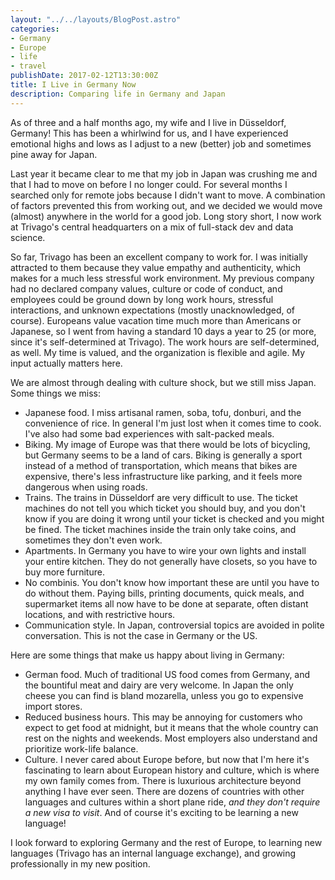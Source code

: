 ```yaml
---
layout: "../../layouts/BlogPost.astro"
categories:
- Germany
- Europe
- life
- travel
publishDate: 2017-02-12T13:30:00Z
title: I Live in Germany Now
description: Comparing life in Germany and Japan
---
```


As of three and a half months ago, my wife and I live in Düsseldorf, Germany! This has been a whirlwind for us, and I have experienced emotional highs and lows as I adjust to a new (better) job and sometimes pine away for Japan.

Last year it became clear to me that my job in Japan was crushing me and that I had to move on before I no longer could. For several months I searched only for remote jobs because I didn't want to move. A combination of factors prevented this from working out, and we decided we would move (almost) anywhere in the world for a good job. Long story short, I now work at Trivago's central headquarters on a mix of full-stack dev and data science.

So far, Trivago has been an excellent company to work for. I was initially attracted to them because they value empathy and authenticity, which makes for a much less stressful work environment. My previous company had no declared company values, culture or code of conduct, and employees could be ground down by long work hours, stressful interactions, and unknown expectations (mostly unacknowledged, of course). Europeans value vacation time much more than Americans or Japanese, so I went from having a standard 10 days a year to 25 (or more, since it's self-determined at Trivago). The work hours are self-determined, as well. My time is valued, and the organization is flexible and agile. My input actually matters here.

We are almost through dealing with culture shock, but we still miss Japan. Some things we miss:

* Japanese food. I miss artisanal ramen, soba, tofu, donburi, and the convenience of rice. In general I'm just lost when it comes time to cook. I've also had some bad experiences with salt-packed meals.
* Biking. My image of Europe was that there would be lots of bicycling, but Germany seems to be a land of cars. Biking is generally a sport instead of a method of transportation, which means that bikes are expensive, there's less infrastructure like parking, and it feels more dangerous when using roads.
* Trains. The trains in Düsseldorf are very difficult to use. The ticket machines do not tell you which ticket you should buy, and you don't know if you are doing it wrong until your ticket is checked and you might be fined. The ticket machines inside the train only take coins, and sometimes they don't even work.
* Apartments. In Germany you have to wire your own lights and install your entire kitchen. They do not generally have closets, so you have to buy more furniture.
* No combinis. You don't know how important these are until you have to do without them. Paying bills, printing documents, quick meals, and supermarket items all now have to be done at separate, often distant locations, and with restrictive hours.
* Communication style. In Japan, controversial topics are avoided in polite conversation. This is not the case in Germany or the US.

Here are some things that make us happy about living in Germany:

* German food. Much of traditional US food comes from Germany, and the bountiful meat and dairy are very welcome. In Japan the only cheese you can find is bland mozarella, unless you go to expensive import stores.
* Reduced business hours. This may be annoying for customers who expect to get food at midnight, but it means that the whole country can rest on the nights and weekends. Most employers also understand and prioritize work-life balance.
* Culture. I never cared about Europe before, but now that I'm here it's fascinating to learn about European history and culture, which is where my own family comes from. There is luxurious architecture beyond anything I have ever seen. There are dozens of countries with other languages and cultures within a short plane ride, *and they don't require a new visa to visit*. And of course it's exciting to be learning a new language!

I look forward to exploring Germany and the rest of Europe, to learning new languages (Trivago has an internal language exchange), and growing professionally in my new position.

